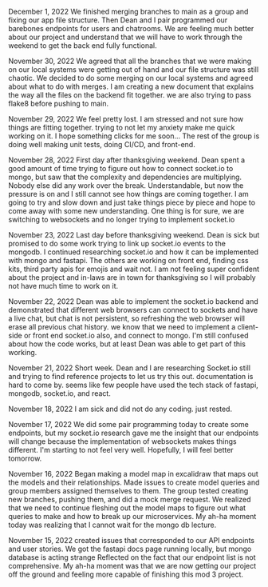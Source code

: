 December 1, 2022
We finished merging branches to main as a group and fixing our app file structure. Then Dean and I pair programmed our barebones endpoints for users and chatrooms. We are feeling much better about our project and understand that we will have to work through the weekend to get the back end fully functional.

November 30, 2022
We agreed that all the branches that we were making on our local systems were getting out of hand and our file structure was still chaotic. We decided to do some merging on our local systems and agreed about what to do with merges. I am creating a new document that explains the way all the files on the backend fit together. we are also trying to pass flake8 before pushing to main.

November 29, 2022
We feel pretty lost. I am stressed and not sure how things are fitting together. trying to not let my anxiety make me quick working on it. I hope something clicks for me soon... The rest of the group is doing well making unit tests, doing CI/CD, and front-end.

November 28, 2022
First day after thanksgiving weekend. Dean spent a good amount of time trying to figure out how to connect socket.io to mongo, but saw that the complexity and dependencies are multiplying. Nobody else did any work over the break. Understandable, but now the pressure is on and I still cannot see how things are coming together. I am going to try and slow down and just take things piece by piece and hope to come away with some new understanding. One thing is for sure, we are switching to websockets and no longer trying to implement socket.io

November 23, 2022
Last day before thanksgiving weekend. Dean is sick but promised to do some work trying to link up socket.io events to the mongodb.  I continued researching socket.io and how it can be implemented with mongo and fastapi. The others are working on front end, finding css kits, third party apis for emojis and wait not. I am not feeling super confident about the project and in-laws are in town for thanksgiving so I will probably not have much time to work on it.

November 22, 2022
Dean was able to implement the socket.io backend and demonstrated that different web browsers can connect to sockets and have a live chat, but chat is not persistent, so refreshing the web browser will erase all previous chat history. we know that we need to implement a client-side or front end socket.io also, and connect to mongo. I'm still confused about how the code works, but at least Dean was able to get part of this working.

November 21, 2022
Short week. Dean and I are researching Socket.io still and trying to find reference projects to let us try this out. documentation is hard to come by. seems like few people have used the tech stack of fastapi, mongodb, socket.io, and react.

November 18, 2022
I am sick and did not do any coding. just rested.

November 17, 2022
We did some pair programming today to create some endpoints, but my socket.io research gave me the insight that our endpoints will change because the implementation of websockets makes things different. I'm starting to not feel very well. Hopefully, I will feel better tomorrow.

November 16, 2022
Began making a model map in excalidraw that maps out the models and their relationships. Made issues to create model queries and group members assigned themselves to them. The group tested creating new branches, pushing them, and did a mock merge request.
We realized that we need to continue fleshing out the model maps to figure out what queries to make and how to break up our microservices.
My ah-ha moment today was realizing that I cannot wait for the mongo db lecture.


November 15, 2022
created issues that corresponded to our API endpoints and user stories. We got the fastapi docs page running locally, but mongo database is acting strange
Reflected on the fact that our endpoint list is not comprehensive.
My ah-ha moment was that we are now getting our project off the ground and feeling more capable of finishing this mod 3 project.
